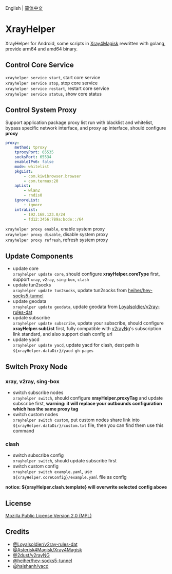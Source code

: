 English | [简体中文](README_zh_CN.md)  

# XrayHelper  
XrayHelper for Android, some scripts in [Xray4Magisk](https://github.com/Asterisk4Magisk/Xray4Magisk) rewritten with golang, provide arm64 and amd64 binary.  

## Control Core Service  
`xrayhelper service start`, start core service  
`xrayhelper service stop`, stop core service  
`xrayhelper service restart`, restart core service  
`xrayhelper service status`, show core status  

## Control System Proxy  
Support application package proxy list run with blacklist and whitelist, bypass specific network interface, and proxy ap interface, should configure **proxy**  
```yaml
proxy:
    method: tproxy
    tproxyPort: 65535
    socksPort: 65534
    enableIPv6: false
    mode: whitelist
    pkgList:
        - com.kiwibrowser.browser
        - com.termux:20
    apList:
        - wlan2
        - rndis0
    ignoreList:
        - ignore
    intraList:
        - 192.168.123.0/24
        - fd12:3456:789a:bcde::/64
```
`xrayhelper proxy enable`, enable system proxy  
`xrayhelper proxy disable`, disable system proxy  
`xrayhelper proxy refresh`, refresh system proxy  

## Update Components  
- update core  
  `xrayhelper update core`, should configure **xrayHelper.coreType** first, support `xray`, `v2ray`, `sing-box`, `clash`  
- update tun2socks  
  `xrayhelper update tun2socks`, update tun2socks from [heiher/hev-socks5-tunnel](https://github.com/heiher/hev-socks5-tunnel)  
- update geodata  
  `xrayhelper update geodata`, update geodata from [Loyalsoldier/v2ray-rules-dat](https://github.com/Loyalsoldier/v2ray-rules-dat)  
- update subscribe  
  `xrayhelper update subscribe`, update your subscribe, should configure **xrayHelper.subList** first, fully compatible with [v2rayNg](https://github.com/2dust/v2rayNG)'s subscription link standard, and also support clash config url  
- update yacd  
  `xrayhelper update yacd`, update yacd for clash, dest path is `${xrayHelper.dataDir}/yacd-gh-pages`

## Switch Proxy Node  
### xray, v2ray, sing-box  
- switch subscribe nodes  
  `xrayhelper switch`, should configure **xrayHelper.proxyTag** and update subscribe first, **warning: it will replace your outbounds configuration which has the same proxy tag**
- switch custom nodes  
  `xrayhelper switch custom`, put custom nodes share link into `${xrayHelper.dataDir}/custom.txt` file, then you can find them use this command

### clash  
- switch subscribe config  
  `xrayhelper switch`, should update subscribe first  
- switch custom config  
  `xrayhelper switch example.yaml`, use `${xrayHelper.coreConfig}/example.yaml` file as config  

**notice: ${xrayHelper.clash.template} will overwrite selected config above**  

## License
[Mozilla Public License Version 2.0 (MPL)](https://raw.githubusercontent.com/Asterisk4Magisk/XrayHelper/master/LICENSE)

## Credits  
- [@Loyalsoldier/v2ray-rules-dat](https://github.com/Loyalsoldier/v2ray-rules-dat)
- [@Asterisk4Magisk/Xray4Magisk](https://github.com/Asterisk4Magisk/Xray4Magisk)
- [@2dust/v2rayNG](https://github.com/2dust/v2rayNG)
- [@heiher/hev-socks5-tunnel](https://github.com/heiher/hev-socks5-tunnel)
- [@haishanh/yacd](https://github.com/haishanh/yacd)
